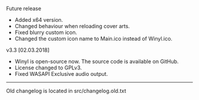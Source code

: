 Future release

- Added x64 version.
- Changed behaviour when reloading cover arts.
- Fixed blurry custom icon.
- Changed the custom icon name to Main.ico instead of Winyl.ico.

v3.3 [02.03.2018]

- Winyl is open-source now. The source code is available on GitHub.
- License changed to GPLv3.
- Fixed WASAPI Exclusive audio output.

---
Old changelog is located in src/changelog.old.txt
